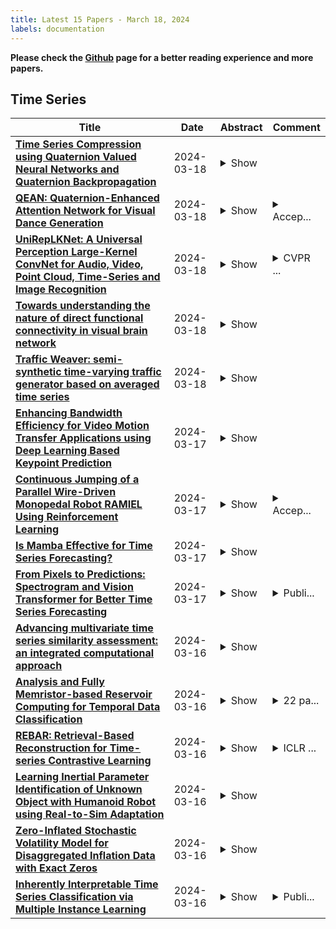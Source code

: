 ```yaml
---
title: Latest 15 Papers - March 18, 2024
labels: documentation
---
```

**Please check the [Github](https://github.com/zezhishao/MTS_Daily_ArXiv) page for a better reading experience and more papers.**

## Time Series
| **Title** | **Date** | **Abstract** | **Comment** |
| --- | --- | --- | --- |
| **[Time Series Compression using Quaternion Valued Neural Networks and   Quaternion Backpropagation](http://arxiv.org/abs/2403.11722v1)** | 2024-03-18 | <details><summary>Show</summary><p>We propose a novel quaternionic time-series compression methodology where we divide a long time-series into segments of data, extract the min, max, mean and standard deviation of these chunks as representative features and encapsulate them in a quaternion, yielding a quaternion valued time-series. This time-series is processed using quaternion valued neural network layers, where we aim to preserve the relation between these features through the usage of the Hamilton product. To train this quaternion neural network, we derive quaternion backpropagation employing the GHR calculus, which is required for a valid product and chain rule in quaternion space. Furthermore, we investigate the connection between the derived update rules and automatic differentiation. We apply our proposed compression method on the Tennessee Eastman Dataset, where we perform fault classification using the compressed data in two settings: a fully supervised one and in a semi supervised, contrastive learning setting. Both times, we were able to outperform real valued counterparts as well as two baseline models: one with the uncompressed time-series as the input and the other with a regular downsampling using the mean. Further, we could improve the classification benchmark set by SimCLR-TS from 81.43% to 83.90%.</p></details> |  |
| **[QEAN: Quaternion-Enhanced Attention Network for Visual Dance Generation](http://arxiv.org/abs/2403.11626v1)** | 2024-03-18 | <details><summary>Show</summary><p>The study of music-generated dance is a novel and challenging Image generation task. It aims to input a piece of music and seed motions, then generate natural dance movements for the subsequent music. Transformer-based methods face challenges in time series prediction tasks related to human movements and music due to their struggle in capturing the nonlinear relationship and temporal aspects. This can lead to issues like joint deformation, role deviation, floating, and inconsistencies in dance movements generated in response to the music. In this paper, we propose a Quaternion-Enhanced Attention Network (QEAN) for visual dance synthesis from a quaternion perspective, which consists of a Spin Position Embedding (SPE) module and a Quaternion Rotary Attention (QRA) module. First, SPE embeds position information into self-attention in a rotational manner, leading to better learning of features of movement sequences and audio sequences, and improved understanding of the connection between music and dance. Second, QRA represents and fuses 3D motion features and audio features in the form of a series of quaternions, enabling the model to better learn the temporal coordination of music and dance under the complex temporal cycle conditions of dance generation. Finally, we conducted experiments on the dataset AIST++, and the results show that our approach achieves better and more robust performance in generating accurate, high-quality dance movements. Our source code and dataset can be available from https://github.com/MarasyZZ/QEAN and https://google.github.io/aistplusplus_dataset respectively.</p></details> | <details><summary>Accep...</summary><p>Accepted by The Visual Computer Journal</p></details> |
| **[UniRepLKNet: A Universal Perception Large-Kernel ConvNet for Audio,   Video, Point Cloud, Time-Series and Image Recognition](http://arxiv.org/abs/2311.15599v2)** | 2024-03-18 | <details><summary>Show</summary><p>Large-kernel convolutional neural networks (ConvNets) have recently received extensive research attention, but two unresolved and critical issues demand further investigation. 1) The architectures of existing large-kernel ConvNets largely follow the design principles of conventional ConvNets or transformers, while the architectural design for large-kernel ConvNets remains under-addressed. 2) As transformers have dominated multiple modalities, it remains to be investigated whether ConvNets also have a strong universal perception ability in domains beyond vision. In this paper, we contribute from two aspects. 1) We propose four architectural guidelines for designing large-kernel ConvNets, the core of which is to exploit the essential characteristics of large kernels that distinguish them from small kernels - they can see wide without going deep. Following such guidelines, our proposed large-kernel ConvNet shows leading performance in image recognition (ImageNet accuracy of 88.0%, ADE20K mIoU of 55.6%, and COCO box AP of 56.4%), demonstrating better performance and higher speed than the recent powerful competitors. 2) We discover large kernels are the key to unlocking the exceptional performance of ConvNets in domains where they were originally not proficient. With certain modality-related preprocessing approaches, the proposed model achieves state-of-the-art performance on time-series forecasting and audio recognition tasks even without modality-specific customization to the architecture. All the code and models are publicly available on GitHub and Huggingface.</p></details> | <details><summary>CVPR ...</summary><p>CVPR 2024. Code, all the models, reproducible training scripts at   https://github.com/AILab-CVC/UniRepLKNet</p></details> |
| **[Towards understanding the nature of direct functional connectivity in   visual brain network](http://arxiv.org/abs/2403.11480v1)** | 2024-03-18 | <details><summary>Show</summary><p>Recent advances in neuroimaging have enabled studies in functional connectivity (FC) of human brain, alongside investigation of the neuronal basis of cognition. One important FC study is the representation of vision in human brain. The release of publicly available dataset BOLD5000 has made it possible to study the brain dynamics during visual tasks in greater detail. In this paper, a comprehensive analysis of fMRI time series (TS) has been performed to explore different types of visual brain networks (VBN). The novelty of this work lies in (1) constructing VBN with consistently significant direct connectivity using both marginal and partial correlation, which is further analyzed using graph theoretic measures, (2) classification of VBNs as formed by image complexity-specific TS, using graphical features. In image complexity-specific VBN classification, XGBoost yields average accuracy in the range of 86.5% to 91.5% for positively correlated VBN, which is 2% greater than that using negative correlation. This result not only reflects the distinguishing graphical characteristics of each image complexity-specific VBN, but also highlights the importance of studying both positively correlated and negatively correlated VBN to understand the how differently brain functions while viewing different complexities of real-world images.</p></details> |  |
| **[Traffic Weaver: semi-synthetic time-varying traffic generator based on   averaged time series](http://arxiv.org/abs/2403.11388v1)** | 2024-03-18 | <details><summary>Show</summary><p>Traffic Weaver is a Python package developed to generate a semi-synthetic signal (time series) with finer granularity, based on averaged time series, in a manner that, upon averaging, closely matches the original signal provided. The key components utilized to recreate the signal encompass oversampling with a given strategy, stretching to match the integral of the original time series, smoothing, repeating, applying trend, and adding noise. The primary motivation behind Traffic Weaver is to furnish semi-synthetic time-varying traffic in telecommunication networks, facilitating the development and validation of traffic prediction models, as well as aiding in the deployment of network optimization algorithms tailored for time-varying traffic.</p></details> |
| **[Enhancing Bandwidth Efficiency for Video Motion Transfer Applications   using Deep Learning Based Keypoint Prediction](http://arxiv.org/abs/2403.11337v1)** | 2024-03-17 | <details><summary>Show</summary><p>We propose a deep learning based novel prediction framework for enhanced bandwidth reduction in motion transfer enabled video applications such as video conferencing, virtual reality gaming and privacy preservation for patient health monitoring. To model complex motion, we use the First Order Motion Model (FOMM) that represents dynamic objects using learned keypoints along with their local affine transformations. Keypoints are extracted by a self-supervised keypoint detector and organized in a time series corresponding to the video frames. Prediction of keypoints, to enable transmission using lower frames per second on the source device, is performed using a Variational Recurrent Neural Network (VRNN). The predicted keypoints are then synthesized to video frames using an optical flow estimator and a generator network. This efficacy of leveraging keypoint based representations in conjunction with VRNN based prediction for both video animation and reconstruction is demonstrated on three diverse datasets. For real-time applications, our results show the effectiveness of our proposed architecture by enabling up to 2x additional bandwidth reduction over existing keypoint based video motion transfer frameworks without significantly compromising video quality.</p></details> |  |
| **[Continuous Jumping of a Parallel Wire-Driven Monopedal Robot RAMIEL   Using Reinforcement Learning](http://arxiv.org/abs/2403.11205v1)** | 2024-03-17 | <details><summary>Show</summary><p>We have developed a parallel wire-driven monopedal robot, RAMIEL, which has both speed and power due to the parallel wire mechanism and a long acceleration distance. RAMIEL is capable of jumping high and continuously, and so has high performance in traveling. On the other hand, one of the drawbacks of a minimal parallel wire-driven robot without joint encoders is that the current joint velocities estimated from the wire lengths oscillate due to the elongation of the wires, making the values unreliable. Therefore, despite its high performance, the control of the robot is unstable, and in 10 out of 16 jumps, the robot could only jump up to two times continuously. In this study, we propose a method to realize a continuous jumping motion by reinforcement learning in simulation, and its application to the actual robot. Because the joint velocities oscillate with the elongation of the wires, they are not used directly, but instead are inferred from the time series of joint angles. At the same time, noise that imitates the vibration caused by the elongation of the wires is added for transfer to the actual robot. The results show that the system can be applied to the actual robot RAMIEL as well as to the stable continuous jumping motion in simulation.</p></details> | <details><summary>Accep...</summary><p>Accepted at Humanoids2022</p></details> |
| **[Is Mamba Effective for Time Series Forecasting?](http://arxiv.org/abs/2403.11144v1)** | 2024-03-17 | <details><summary>Show</summary><p>In the realm of time series forecasting (TSF), the Transformer has consistently demonstrated robust performance due to its ability to focus on the global context and effectively capture long-range dependencies within time, as well as discern correlations between multiple variables. However, due to the inefficiencies of the Transformer model and questions surrounding its ability to capture dependencies, ongoing efforts to refine the Transformer architecture persist. Recently, state space models (SSMs), e.g. Mamba, have gained traction due to their ability to capture complex dependencies in sequences, similar to the Transformer, while maintaining near-linear complexity. In text and image tasks, Mamba-based models can improve performance and cost savings, creating a win-win situation. This has piqued our interest in exploring SSM's potential in TSF tasks. In this paper, we introduce two straightforward SSM-based models for TSF, S-Mamba and D-Mamba, both employing the Mamba Block to extract variate correlations. Remarkably, S-Mamba and D-Mamba achieve superior performance while saving GPU memory and training time. Furthermore, we conduct extensive experiments to delve deeper into the potential of Mamba compared to the Transformer in the TSF, aiming to explore a new research direction for this field. Our code is available at https://github.com/wzhwzhwzh0921/S-D-Mamba.</p></details> |  |
| **[From Pixels to Predictions: Spectrogram and Vision Transformer for   Better Time Series Forecasting](http://arxiv.org/abs/2403.11047v1)** | 2024-03-17 | <details><summary>Show</summary><p>Time series forecasting plays a crucial role in decision-making across various domains, but it presents significant challenges. Recent studies have explored image-driven approaches using computer vision models to address these challenges, often employing lineplots as the visual representation of time series data. In this paper, we propose a novel approach that uses time-frequency spectrograms as the visual representation of time series data. We introduce the use of a vision transformer for multimodal learning, showcasing the advantages of our approach across diverse datasets from different domains. To evaluate its effectiveness, we compare our method against statistical baselines (EMA and ARIMA), a state-of-the-art deep learning-based approach (DeepAR), other visual representations of time series data (lineplot images), and an ablation study on using only the time series as input. Our experiments demonstrate the benefits of utilizing spectrograms as a visual representation for time series data, along with the advantages of employing a vision transformer for simultaneous learning in both the time and frequency domains.</p></details> | <details><summary>Publi...</summary><p>Published at ACM ICAIF 2023</p></details> |
| **[Advancing multivariate time series similarity assessment: an integrated   computational approach](http://arxiv.org/abs/2403.11044v1)** | 2024-03-16 | <details><summary>Show</summary><p>Data mining, particularly the analysis of multivariate time series data, plays a crucial role in extracting insights from complex systems and supporting informed decision-making across diverse domains. However, assessing the similarity of multivariate time series data presents several challenges, including dealing with large datasets, addressing temporal misalignments, and the need for efficient and comprehensive analytical frameworks. To address all these challenges, we propose a novel integrated computational approach known as Multivariate Time series Alignment and Similarity Assessment (MTASA). MTASA is built upon a hybrid methodology designed to optimize time series alignment, complemented by a multiprocessing engine that enhances the utilization of computational resources. This integrated approach comprises four key components, each addressing essential aspects of time series similarity assessment, thereby offering a comprehensive framework for analysis. MTASA is implemented as an open-source Python library with a user-friendly interface, making it accessible to researchers and practitioners. To evaluate the effectiveness of MTASA, we conducted an empirical study focused on assessing agroecosystem similarity using real-world environmental data. The results from this study highlight MTASA's superiority, achieving approximately 1.5 times greater accuracy and twice the speed compared to existing state-of-the-art integrated frameworks for multivariate time series similarity assessment. It is hoped that MTASA will significantly enhance the efficiency and accessibility of multivariate time series analysis, benefitting researchers and practitioners across various domains. Its capabilities in handling large datasets, addressing temporal misalignments, and delivering accurate results make MTASA a valuable tool for deriving insights and aiding decision-making processes in complex systems.</p></details> |  |
| **[Analysis and Fully Memristor-based Reservoir Computing for Temporal Data   Classification](http://arxiv.org/abs/2403.01827v2)** | 2024-03-16 | <details><summary>Show</summary><p>Reservoir computing (RC) offers a neuromorphic framework that is particularly effective for processing spatiotemporal signals. Known for its temporal processing prowess, RC significantly lowers training costs compared to conventional recurrent neural networks. A key component in its hardware deployment is the ability to generate dynamic reservoir states. Our research introduces a novel dual-memory RC system, integrating a short-term memory via a WOx-based memristor, capable of achieving 16 distinct states encoded over 4 bits, and a long-term memory component using a TiOx-based memristor within the readout layer. We thoroughly examine both memristor types and leverage the RC system to process temporal data sets. The performance of the proposed RC system is validated through two benchmark tasks: isolated spoken digit recognition with incomplete inputs and Mackey-Glass time series prediction. The system delivered an impressive 98.84% accuracy in digit recognition and sustained a low normalized root mean square error (NRMSE) of 0.036 in the time series prediction task, underscoring its capability. This study illuminates the adeptness of memristor-based RC systems in managing intricate temporal challenges, laying the groundwork for further innovations in neuromorphic computing.</p></details> | <details><summary>22 pa...</summary><p>22 pages, 20 figures, Journal, Typo corrected and updated reference</p></details> |
| **[REBAR: Retrieval-Based Reconstruction for Time-series Contrastive   Learning](http://arxiv.org/abs/2311.00519v3)** | 2024-03-16 | <details><summary>Show</summary><p>The success of self-supervised contrastive learning hinges on identifying positive data pairs, such that when they are pushed together in embedding space, the space encodes useful information for subsequent downstream tasks. Constructing positive pairs is non-trivial as the pairing must be similar enough to reflect a shared semantic meaning, but different enough to capture within-class variation. Classical approaches in vision use augmentations to exploit well-established invariances to construct positive pairs, but invariances in the time-series domain are much less obvious. In our work, we propose a novel method of using a learned measure for identifying positive pairs. Our Retrieval-Based Reconstruction (REBAR) measure measures the similarity between two sequences as the reconstruction error that results from reconstructing one sequence with retrieved information from the other. Then, if the two sequences have high REBAR similarity, we label them as a positive pair. Through validation experiments, we show that the REBAR error is a predictor of mutual class membership. Once integrated into a contrastive learning framework, our REBAR method learns an embedding that achieves state-of-the-art performance on downstream tasks across various modalities.</p></details> | <details><summary>ICLR ...</summary><p>ICLR 2024 | Code available at: https://github.com/maxxu05/rebar</p></details> |
| **[Learning Inertial Parameter Identification of Unknown Object with   Humanoid Robot using Real-to-Sim Adaptation](http://arxiv.org/abs/2309.09810v2)** | 2024-03-16 | <details><summary>Show</summary><p>We present a fast learning-based inertial parameters estimation framework capable of understanding the dynamics of an unknown object to enable a humanoid (or manipulator) to more safely and accurately interact with its surrounding environments. Unlike most relevant literature, our framework doesn't require to use of a force/torque sensor, vision system, and a long-horizon trajectory. To achieve fast inertia parameter estimation, a time-series data-driven regression model is utilized rather than solving a constrained optimization problem. Due to the challenge of obtaining a large number of the ground truth of inertia parameters in the real world, we acquire a reliable dataset in a high-fidelity simulation that is developed using a real-to-sim adaptation. The adaptation method we introduced consists of two components: 1) \textit{Robot System Identification} and 2) \textit{Gaussian Processes}. We demonstrate our method with a 4-DOF single manipulator of a wheeled humanoid robot, SATYRR. Results show that our method can identify the inertial parameters of various unknown objects quickly while maintaining sufficient accuracy compared to other methods. Manipulation and locomotion experiments were also carried out to show the benefit of using the estimated inertia parameters from control perspective.</p></details> |  |
| **[Zero-Inflated Stochastic Volatility Model for Disaggregated Inflation   Data with Exact Zeros](http://arxiv.org/abs/2403.10945v1)** | 2024-03-16 | <details><summary>Show</summary><p>The disaggregated time-series data for Consumer Price Index often exhibits frequent instances of exact zero price changes, stemming from measurement errors inherent in the data collection process. However, the currently prominent stochastic volatility model of trend inflation is designed for aggregate measures of price inflation, where exact zero price changes rarely occur. We propose a zero-inflated stochastic volatility model applicable to such nonstationary real-valued multivariate time-series data with exact zeros, by a Bayesian dynamic generalized linear model that jointly specifies the dynamic zero-generating process. We also provide an efficient custom Gibbs sampler that leverages the P\'olya-Gamma augmentation. Applying the model to disaggregated Japanese Consumer Price Index data, we find that the zero-inflated model provides more sensible and informative estimates of time-varying trend and volatility. Through an out-of-sample forecasting exercise, we find that the zero-inflated model provides improved point forecasts when zero-inflation is prominent, and better coverage of interval forecasts of the non-zero data by the non-zero distributional component.</p></details> |  |
| **[Inherently Interpretable Time Series Classification via Multiple   Instance Learning](http://arxiv.org/abs/2311.10049v3)** | 2024-03-16 | <details><summary>Show</summary><p>Conventional Time Series Classification (TSC) methods are often black boxes that obscure inherent interpretation of their decision-making processes. In this work, we leverage Multiple Instance Learning (MIL) to overcome this issue, and propose a new framework called MILLET: Multiple Instance Learning for Locally Explainable Time series classification. We apply MILLET to existing deep learning TSC models and show how they become inherently interpretable without compromising (and in some cases, even improving) predictive performance. We evaluate MILLET on 85 UCR TSC datasets and also present a novel synthetic dataset that is specially designed to facilitate interpretability evaluation. On these datasets, we show MILLET produces sparse explanations quickly that are of higher quality than other well-known interpretability methods. To the best of our knowledge, our work with MILLET, which is available on GitHub (https://github.com/JAEarly/MILTimeSeriesClassification), is the first to develop general MIL methods for TSC and apply them to an extensive variety of domains</p></details> | <details><summary>Publi...</summary><p>Published at ICLR 2024. 29 pages (9 main, 3 ref, 17 appendix)</p></details> |

